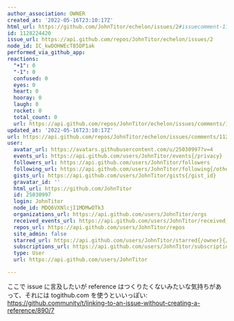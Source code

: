 ```yaml
---
author_association: OWNER
created_at: '2022-05-16T23:10:17Z'
html_url: https://github.com/JohnTitor/echelon/issues/2#issuecomment-1128224420
id: 1128224420
issue_url: https://api.github.com/repos/JohnTitor/echelon/issues/2
node_id: IC_kwDOHWEcT85DP1ak
performed_via_github_app: 
reactions:
  "+1": 0
  "-1": 0
  confused: 0
  eyes: 0
  heart: 0
  hooray: 0
  laugh: 0
  rocket: 0
  total_count: 0
  url: https://api.github.com/repos/JohnTitor/echelon/issues/comments/1128224420/reactions
updated_at: '2022-05-16T23:10:17Z'
url: https://api.github.com/repos/JohnTitor/echelon/issues/comments/1128224420
user:
  avatar_url: https://avatars.githubusercontent.com/u/25030997?v=4
  events_url: https://api.github.com/users/JohnTitor/events{/privacy}
  followers_url: https://api.github.com/users/JohnTitor/followers
  following_url: https://api.github.com/users/JohnTitor/following{/other_user}
  gists_url: https://api.github.com/users/JohnTitor/gists{/gist_id}
  gravatar_id: ''
  html_url: https://github.com/JohnTitor
  id: 25030997
  login: JohnTitor
  node_id: MDQ6VXNlcjI1MDMwOTk3
  organizations_url: https://api.github.com/users/JohnTitor/orgs
  received_events_url: https://api.github.com/users/JohnTitor/received_events
  repos_url: https://api.github.com/users/JohnTitor/repos
  site_admin: false
  starred_url: https://api.github.com/users/JohnTitor/starred{/owner}{/repo}
  subscriptions_url: https://api.github.com/users/JohnTitor/subscriptions
  type: User
  url: https://api.github.com/users/JohnTitor

---
```

ここで issue に言及したいが reference はつくりたくないみたいな気持ちがあって、それには togithub.com を使うといいっぽい: https://github.community/t/linking-to-an-issue-without-creating-a-reference/890/7